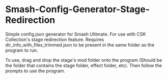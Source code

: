 # Smash-Config-Generator-Stage-Redirection
Simple config.json generator for Smash Ultimate. For use with CSK Collection's stage redirection feature. Requires dir_info_with_files_trimmed.json to be present in the same folder as the program to run.

To use, drag and drop the stage's mod folder onto the program (Should be the folder that contains the stage folder, effect folder, etc). Then follow the prompts to use the program.
